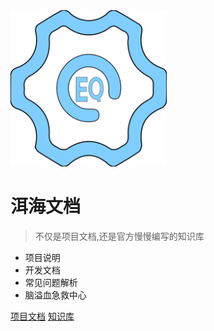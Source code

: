 <img alr="Logo" src="assets/logo.svg" width="250">

# 洱海文档
> 不仅是项目文档,还是官方慢慢编写的知识库

- 项目说明
- 开发文档
- 常见问题解析
- 脑溢血急救中心

[项目文档](Project/目录.md)
[知识库](Tutorials/目录.md)
